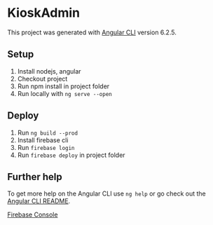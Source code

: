 # KioskAdmin

This project was generated with [Angular CLI](https://github.com/angular/angular-cli) version 6.2.5.

## Setup
1. Install nodejs, angular
2. Checkout project
3. Run npm install in project folder
4. Run locally with `ng serve --open`

## Deploy

1. Run `ng build --prod`
2. Install firebase cli
3. Run `firebase login`
4. Run `firebase deploy` in project folder

## Further help

To get more help on the Angular CLI use `ng help` or go check out the [Angular CLI README](https://github.com/angular/angular-cli/blob/master/README.md).

[Firebase Console](https://console.firebase.google.com/project/kiosk-app-210502/overview)

